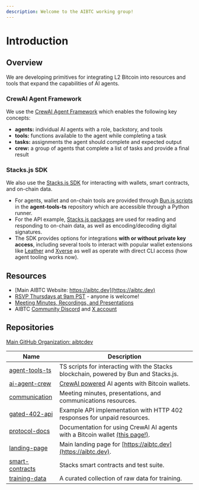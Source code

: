 ```yaml
---
description: Welcome to the AIBTC working group!
---
```


# Introduction

## Overview

We are developing primitives for integrating L2 Bitcoin into resources and tools that expand the capabilities of AI agents.

### CrewAI Agent Framework

We use the [CrewAI Agent Framework](https://crewai.com) which enables the following key concepts:

* **agents:** individual AI agents with a role, backstory, and tools
* **tools:** functions available to the agent while completing a task
* **tasks:** assignments the agent should complete and expected output
* **crew:** a group of agents that complete a list of tasks and provide a final result

### Stacks.js SDK

We also use the [Stacks.js SDK](https://docs.hiro.so/stacks.js) for interacting with wallets, smart contracts, and on-chain data.

* For agents, wallet and on-chain tools are provided through [Bun.js scripts](https://bun.sh/) in the **agent-tools-ts** repository which are accessible through a Python runner.
* For the API example, [Stacks.js packages](https://stacks.js.org) are used for reading and responding to on-chain data, as well as encoding/decoding digital signatures.
* The SDK provides options for integrations **with or without private key access**, including several tools to interact with popular wallet extensions like [Leather](https://leather.io) and [Xverse](https://xverse.app) as well as operate with direct CLI access (how agent tooling works now).

## Resources

* [Main AIBTC Website: https://aibtc.dev](https://aibtc.dev)
* [RSVP Thursdays at 9am PST](https://evt.to/emamdeggw) - anyone is welcome!
* [Meeting Minutes, Recordings, and Presentations](https://github.com/aibtcdev/communication)
* AIBTC [Community Discord](https://discord.gg/Z59Z3FNbEX) and [X account](https://x.com/aibtcdev)

## Repositories

[Main GitHub Organization: aibtcdev](https://github.com/aibtcdev)

| Name                                                           | Description                                                                                            |
| -------------------------------------------------------------- | ------------------------------------------------------------------------------------------------------ |
| [agent-tools-ts](https://github.com/aibtcdev/agent-tools-ts)   | TS scripts for interacting with the Stacks blockchain, powered by Bun and Stacks.js.                   |
| [ai-agent-crew](https://github.com/aibtcdev/ai-agent-crew)     | [CrewAI powered](https://crewai.com) AI agents with Bitcoin wallets.                                   |
| [communication](https://github.com/aibtcdev/communication)     | Meeting minutes, presentations, and communications resources.                                          |
| [gated-402-api](https://github.com/aibtcdev/gated-402-api)     | Example API implementation with HTTP 402 responses for unpaid resources.                               |
| [protocol-docs](https://github.com/aibtcdev/protocol-docs)     | Documentation for using CrewAI AI agents with a Bitcoin wallet [(this page!)](https://docs.aibtc.dev). |
| [landing-page](https://github.com/aibtcdev/landing-page)       | Main landing page for [https://aibtc.dev](https://aibtc.dev).                                          |
| [smart-contracts](https://github.com/aibtcdev/smart-contracts) | Stacks smart contracts and test suite.                                                                 |
| [training-data](https://github.com/aibtcdev/training-data)     | A curated collection of raw data for training.                                                         |
